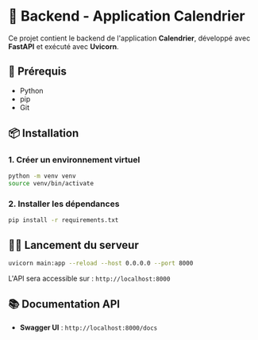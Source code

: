# 📅 Backend - Application Calendrier

Ce projet contient le backend de l'application **Calendrier**, développé avec **FastAPI** et exécuté avec **Uvicorn**.

## 🚀 Prérequis

- Python 
- pip 
- Git 

## 📦 Installation

### 1. Créer un environnement virtuel 
```bash
python -m venv venv
source venv/bin/activate  
```

### 2. Installer les dépendances
```bash
pip install -r requirements.txt
```
## 🏃‍♂️ Lancement du serveur

```bash
uvicorn main:app --reload --host 0.0.0.0 --port 8000
```

L'API sera accessible sur : `http://localhost:8000`

## 📚 Documentation API

- **Swagger UI** : `http://localhost:8000/docs`









